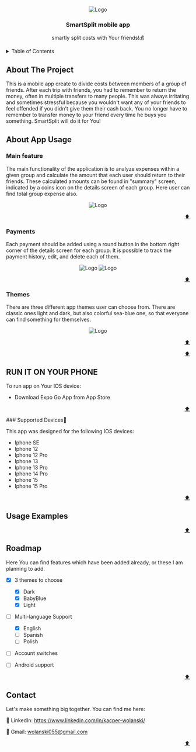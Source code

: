 
<!-- PROJECT SHIELDS -->

<!-- PROJECT LOGO -->
<br />
<div align="center" id='readme-top'>
<div>
    <img src="https://github.com/kacperwolanski/smartsplit/assets/101999487/61482132-da85-4d9f-a527-71ce68cd4531" alt="Logo" >
  </div>

  <h3 align="center">SmartSplit mobile app</h3>

  <p align="center">
   smartly split costs with Your friends!💰
  </p>
</div>



<!-- TABLE OF CONTENTS -->
<details>
  <summary>Table of Contents</summary>
  <ol>
    <li>
      <a href="#about-the-project">About The Project</a>
    </li>
    <li>
      <a href="#getting-started">Getting Started</a>
      <ul>
        <li><a href="#installation">Installation📱</a></li>
      </ul>
    </li>
    <li><a href="#usage">Usage</a></li>
    <li><a href="#contact">Contact</a></li>
  </ol>
</details>



<!-- ABOUT THE PROJECT -->
## About The Project
This is a mobile app create to divide costs between members of a group of friends. After each trip with friends, you had to remember to return the money, often in multiple transfers to many people. This was always irritating and sometimes stressful because you wouldn't want any of your friends to feel offended if you didn't give them their cash back. You no longer have to remember to transfer money to your friend every time he buys you something. SmartSplit will do it for You! 



<!-- ABOUT APP USAGE-->
## About App Usage

### Main feature
The main functionality of the application is to analyze expenses within a given group and calculate the amount that each user should return to their friends. These calculated amounts can be found in "summary" screen, indicated by a coins icon on the details screen of each group. Here user can find total group expense also.

<div align="center">
    <img src="https://github.com/kacperwolanski/smartsplit/assets/101999487/3b2b66c4-4c25-43fe-87e9-8af16421a1a5" alt="Logo" />
  </div>
<p align="right"><a href="#readme-top">⬆</a></p>

### Payments

Each payment should be added using a round button in the bottom right corner of the details screen for each group. It is possible to track the payment history, edit, and delete each of them.

<div align="center">
   <img src="https://github.com/kacperwolanski/smartsplit/assets/101999487/0bc8b1d4-37a0-4535-978d-123ca48098c3" alt="Logo" />
      <img src="https://github.com/kacperwolanski/smartsplit/assets/101999487/3a73052b-7dba-4240-b1e5-6a0a6b2a6664" alt="Logo" />
  </div>
<p align="right"><a href="#readme-top">⬆</a></p>

### Themes
There are three different app themes user can choose from. There are classic ones light and dark, but also colorful sea-blue one, so that everyone can find something for themselves. 
<div align="center">
     <img src="https://github.com/kacperwolanski/smartsplit/assets/101999487/7c054187-3bd7-43b3-8205-e26a537f64e6" alt="Logo" />
  </div>
<p align="right"><a href="#readme-top">⬆</a></p>





<p align="right"><a href="#readme-top">⬆</a></p>


<!--RUN IT ON YOUR MOBILE-->
## RUN IT ON YOUR PHONE
To run app on Your IOS device:
* Download Expo Go App from App Store


<p align="right"><a href="#readme-top">⬆</a></p>
### Supported Devices📱 

This app was designed for the following IOS devices:
* Iphone SE
* Iphone 12
* Iphone 12 Pro
* Iphone 13
* Iphone 13 Pro
* Iphone 14 Pro
* Iphone 15
* Iphone 15 Pro

<p align="right"><a href="#readme-top">⬆</a></p>






<!-- USAGE EXAMPLES -->
## Usage Examples
<p align="right"><a href="#readme-top">⬆</a></p>



<!-- ROADMAP -->
## Roadmap

Here You can find features which have been added already, or these I am planning to add.

- [x] 3 themes to choose 
    - [x] Dark
    - [x] BabyBlue
    - [x] Light
    
- [ ] Multi-language Support
    - [x] English
    - [ ] Spanish
    - [ ] Polish
    
- [ ] Account switches

- [ ] Android support

<p align="right"><a href="#readme-top">⬆</a></p>


<!-- CONTACT -->
## Contact

Let's make something big together. You can find me here:

👥 LinkedIn: https://www.linkedin.com/in/kacper-wolanski/

📩 Gmail: wolanski055@gmail.com

<p align="right"><a href="#readme-top">⬆</a></p>






